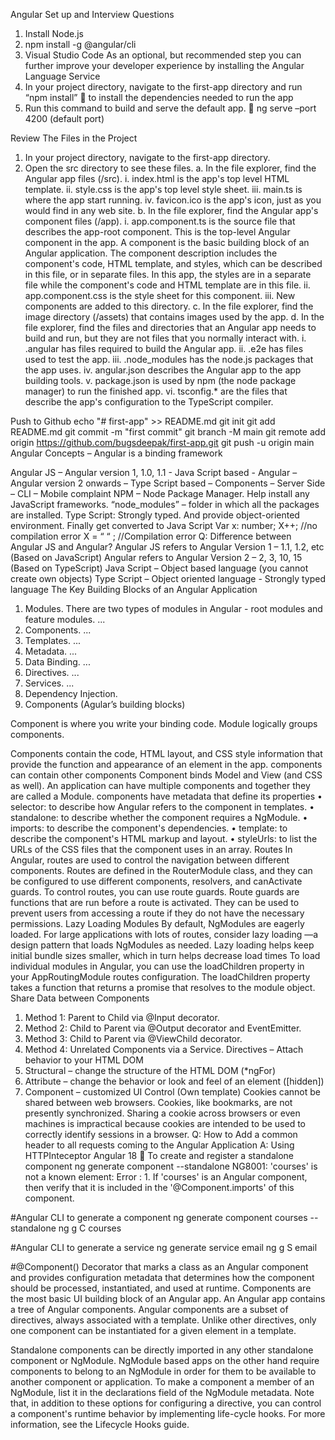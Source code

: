 Angular Set up and Interview Questions

1.	Install Node.js
2.	npm install -g @angular/cli
3.	Visual Studio Code  As an optional, but recommended step you can further improve your developer experience by installing the Angular Language Service
4.	In your project directory, navigate to the first-app directory and run “npm install”  to install the dependencies needed to run the app
5.	 Run this command to build and serve the default app.  ng serve –port 4200 (default port)

Review The Files in the Project

1.	In your project directory, navigate to the first-app directory.
2.	Open the src directory to see these files.
a.	In the file explorer, find the Angular app files (/src).
i.	index.html is the app's top level HTML template.
ii.	style.css is the app's top level style sheet.
iii.	main.ts is where the app start running.
iv.	favicon.ico is the app's icon, just as you would find in any web site.
b.	In the file explorer, find the Angular app's component files (/app).
i.	app.component.ts is the source file that describes the app-root component. This is the top-level Angular component in the app. A component is the basic building block of an Angular application. The component description includes the component's code, HTML template, and styles, which can be described in this file, or in separate files.
In this app, the styles are in a separate file while the component's code and HTML template are in this file.
ii.	app.component.css is the style sheet for this component.
iii.	New components are added to this directory.
c.	In the file explorer, find the image directory (/assets) that contains images used by the app.
d.	In the file explorer, find the files and directories that an Angular app needs to build and run, but they are not files that you normally interact with.
i.	.angular has files required to build the Angular app.
ii.	.e2e has files used to test the app.
iii.	.node_modules has the node.js packages that the app uses.
iv.	angular.json describes the Angular app to the app building tools.
v.	package.json is used by npm (the node package manager) to run the finished app.
vi.	tsconfig.* are the files that describe the app's configuration to the TypeScript compiler.

Push to Github
echo "# first-app" >> README.md
git init
git add README.md
git commit -m "first commit"
git branch -M main
git remote add origin https://github.com/bugsdeepak/first-app.git
git push -u origin main
Angular Concepts – Angular is a binding framework

Angular JS – Angular version 1, 1.0, 1.1 - Java Script based - 
Angular – Angular version 2 onwards – Type Script based – Components – Server Side – CLI – Mobile complaint
NPM – Node Package Manager. Help install any JavaScript frameworks. “node_modules” – folder in which all the packages are installed.
Type Script: Strongly typed. And provide object-oriented environment. Finally get converted to Java Script
Var x: number;
X++; //no compilation error
X = “ “ ; //Compilation error
Q: Difference between Angular JS and Angular?
Angular JS refers to Angular Version 1 – 1.1, 1.2, etc (Based on JavaScript)
Angular refers to Angular Version 2 – 2, 3, 10, 15 (Based on TypeScript)
Java Script – Object based language (you cannot create own objects)
Type Script – Object oriented language - Strongly typed language 
The Key Building Blocks of an Angular Application
1.	Modules. There are two types of modules in Angular - root modules and feature modules. ...
2.	Components. ...
3.	Templates. ...
4.	Metadata. ...
5.	Data Binding. ...
6.	Directives. ...
7.	Services. ...
8.	Dependency Injection.
1.	Components (Agular’s building blocks)

Component is where you write your binding code. Module logically groups components.

Components contain the code, HTML layout, and CSS style information that provide the function and appearance of an element in the app. components can contain other components
Component binds Model and View (and CSS as well). An application can have multiple components and together they are called a Module.
components have metadata that define its properties
•	selector: to describe how Angular refers to the component in templates.
•	standalone: to describe whether the component requires a NgModule.
•	imports: to describe the component's dependencies.
•	template: to describe the component's HTML markup and layout.
•	styleUrls: to list the URLs of the CSS files that the component uses in an array.
Routes
In Angular, routes are used to control the navigation between different components. Routes are defined in the RouterModule class, and they can be configured to use different components, resolvers, and canActivate guards.
To control routes, you can use route guards. Route guards are functions that are run before a route is activated. They can be used to prevent users from accessing a route if they do not have the necessary permissions.
Lazy Loading Modules
By default, NgModules are eagerly loaded. For large applications with lots of routes, consider lazy loading —a design pattern that loads NgModules as needed. Lazy loading helps keep initial bundle sizes smaller, which in turn helps decrease load times
To load individual modules in Angular, you can use the loadChildren property in your AppRoutingModule routes configuration. The loadChildren property takes a function that returns a promise that resolves to the module object.
Share Data between Components
1.	Method 1: Parent to Child via @Input decorator.
2.	Method 2: Child to Parent via @Output decorator and EventEmitter.
3.	Method 3: Child to Parent via @ViewChild decorator.
4.	Method 4: Unrelated Components via a Service.
Directives – Attach behavior to your HTML DOM
1.	Structural – change the structure of the HTML DOM (*ngFor)
2.	Attribute – change the behavior or look and feel of an element ([hidden])
3.	Component – customized UI Control (Own template)
Cookies cannot be shared between web browsers. Cookies, like bookmarks, are not presently synchronized. Sharing a cookie across browsers or even machines is impractical because cookies are intended to be used to correctly identify sessions in a browser.
Q: How to Add a common header to all requests coming to the Angular Application
A: Using HTTPInteceptor
Angular 18  To create and register a standalone component
ng generate component <Component-name> --standalone
NG8001: 'courses' is not a known element:
Error : 1. If 'courses' is an Angular component, then verify that it is included in the '@Component.imports' of this component.

#Angular CLI to generate a component
ng generate component courses --standalone
ng g C courses

#Angular CLI to generate a service
ng generate service email
ng g S email

#@Component()
Decorator that marks a class as an Angular component and provides configuration metadata that determines how the component should be processed, instantiated, and used at runtime.
Components are the most basic UI building block of an Angular app. An Angular app contains a tree of Angular components.
Angular components are a subset of directives, always associated with a template. Unlike other directives, only one component can be instantiated for a given element in a template.

Standalone components can be directly imported in any other standalone component or NgModule. NgModule based apps on the other hand require components to belong to an NgModule in order for them to be available to another component or application. To make a component a member of an NgModule, list it in the declarations field of the NgModule metadata.
Note that, in addition to these options for configuring a directive, you can control a component's runtime behavior by implementing life-cycle hooks. For more information, see the Lifecycle Hooks guide.
